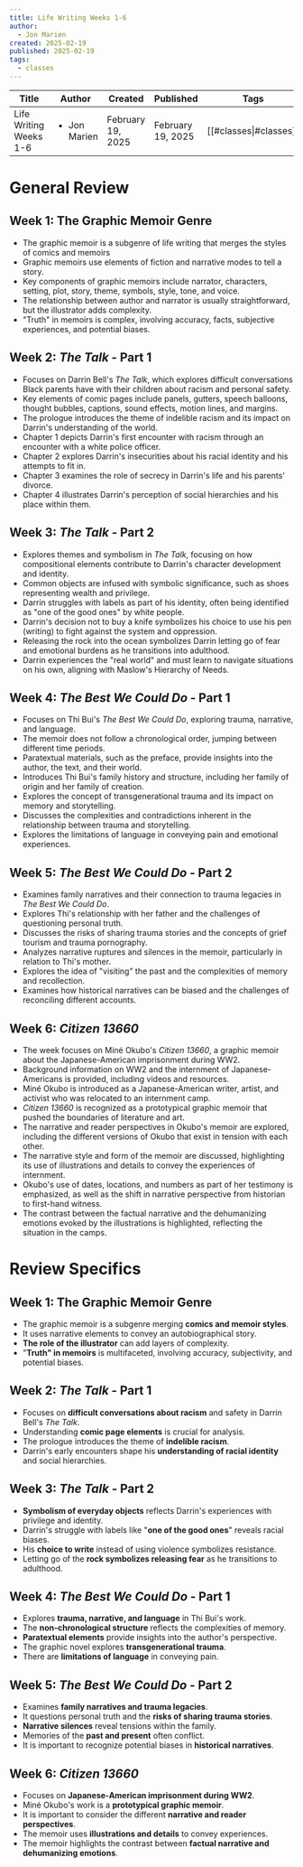 ```yaml
---
title: Life Writing Weeks 1-6
author:
  - Jon Marien
created: 2025-02-19
published: 2025-02-19
tags:
  - classes
---
```


| Title                  | Author                       | Created           | Published         | Tags                   |
| ---------------------- | ---------------------------- | ----------------- | ----------------- | ---------------------- |
| Life Writing Weeks 1-6 | <ul><li>Jon Marien</li></ul> | February 19, 2025 | February 19, 2025 | [[#classes\|#classes]] |

# General Review
## **Week 1: The Graphic Memoir Genre**
* The graphic memoir is a subgenre of life writing that merges the styles of comics and memoirs
* Graphic memoirs use elements of fiction and narrative modes to tell a story.
* Key components of graphic memoirs include narrator, characters, setting, plot, story, theme, symbols, style, tone, and voice.
* The relationship between author and narrator is usually straightforward, but the illustrator adds complexity.
* "Truth" in memoirs is complex, involving accuracy, facts, subjective experiences, and potential biases.

## **Week 2: *The Talk* - Part 1**
- Focuses on Darrin Bell's *The Talk*, which explores difficult conversations Black parents have with their children about racism and personal safety.
- Key elements of comic pages include panels, gutters, speech balloons, thought bubbles, captions, sound effects, motion lines, and margins.
- The prologue introduces the theme of indelible racism and its impact on Darrin's understanding of the world.
- Chapter 1 depicts Darrin's first encounter with racism through an encounter with a white police officer.
- Chapter 2 explores Darrin's insecurities about his racial identity and his attempts to fit in.
- Chapter 3 examines the role of secrecy in Darrin's life and his parents' divorce.
- Chapter 4 illustrates Darrin's perception of social hierarchies and his place within them.

## **Week 3: *The Talk* - Part 2**
- Explores themes and symbolism in *The Talk*, focusing on how compositional elements contribute to Darrin's character development and identity.
- Common objects are infused with symbolic significance, such as shoes representing wealth and privilege.
- Darrin struggles with labels as part of his identity, often being identified as "one of the good ones" by white people.
- Darrin's decision not to buy a knife symbolizes his choice to use his pen (writing) to fight against the system and oppression.
- Releasing the rock into the ocean symbolizes Darrin letting go of fear and emotional burdens as he transitions into adulthood.
- Darrin experiences the "real world" and must learn to navigate situations on his own, aligning with Maslow's Hierarchy of Needs.

## **Week 4: *The Best We Could Do* - Part 1**
- Focuses on Thi Bui's *The Best We Could Do*, exploring trauma, narrative, and language.
- The memoir does not follow a chronological order, jumping between different time periods.
- Paratextual materials, such as the preface, provide insights into the author, the text, and their world.
- Introduces Thi Bui's family history and structure, including her family of origin and her family of creation.
- Explores the concept of transgenerational trauma and its impact on memory and storytelling.
- Discusses the complexities and contradictions inherent in the relationship between trauma and storytelling.
- Explores the limitations of language in conveying pain and emotional experiences.

## **Week 5: *The Best We Could Do* - Part 2**
- Examines family narratives and their connection to trauma legacies in *The Best We Could Do*.
- Explores Thi's relationship with her father and the challenges of questioning personal truth.
- Discusses the risks of sharing trauma stories and the concepts of grief tourism and trauma pornography.
- Analyzes narrative ruptures and silences in the memoir, particularly in relation to Thi's mother.
- Explores the idea of "visiting" the past and the complexities of memory and recollection.
- Examines how historical narratives can be biased and the challenges of reconciling different accounts.

## **Week 6: *Citizen 13660***
- The week focuses on Miné Okubo's *Citizen 13660*, a graphic memoir about the Japanese-American imprisonment during WW2.
- Background information on WW2 and the internment of Japanese-Americans is provided, including videos and resources.
- Miné Okubo is introduced as a Japanese-American writer, artist, and activist who was relocated to an internment camp.
- *Citizen 13660* is recognized as a prototypical graphic memoir that pushed the boundaries of literature and art.
- The narrative and reader perspectives in Okubo's memoir are explored, including the different versions of Okubo that exist in tension with each other.
- The narrative style and form of the memoir are discussed, highlighting its use of illustrations and details to convey the experiences of internment.
- Okubo's use of dates, locations, and numbers as part of her testimony is emphasized, as well as the shift in narrative perspective from historian to first-hand witness.
- The contrast between the factual narrative and the dehumanizing emotions evoked by the illustrations is highlighted, reflecting the situation in the camps.

# Review Specifics
## **Week 1: The Graphic Memoir Genre**
- The graphic memoir is a subgenre merging **comics and memoir styles**.
- It uses narrative elements to convey an autobiographical story.
- **The role of the illustrator** can add layers of complexity.
- "**Truth" in memoirs** is multifaceted, involving accuracy, subjectivity, and potential biases.

## **Week 2: *The Talk* - Part 1**
- Focuses on **difficult conversations about racism** and safety in Darrin Bell's *The Talk*.
- Understanding **comic page elements** is crucial for analysis.
- The prologue introduces the theme of **indelible racism**.
- Darrin's early encounters shape his **understanding of racial identity** and social hierarchies.

## **Week 3: *The Talk* - Part 2**
- **Symbolism of everyday objects** reflects Darrin's experiences with privilege and identity.
- Darrin's struggle with labels like "**one of the good ones**" reveals racial biases.
- His **choice to write** instead of using violence symbolizes resistance.
- Letting go of the **rock symbolizes releasing fear** as he transitions to adulthood.

## **Week 4: *The Best We Could Do* - Part 1**
- Explores **trauma, narrative, and language** in Thi Bui's work.
- The **non-chronological structure** reflects the complexities of memory.
- **Paratextual elements** provide insights into the author's perspective.
- The graphic novel explores **transgenerational trauma**.
- There are **limitations of language** in conveying pain.

## **Week 5: *The Best We Could Do* - Part 2**
- Examines **family narratives and trauma legacies**.
- It questions personal truth and the **risks of sharing trauma stories**.
- **Narrative silences** reveal tensions within the family.
- Memories of the **past and present** often conflict.
- It is important to recognize potential biases in **historical narratives**.

## **Week 6: *Citizen 13660***
- Focuses on **Japanese-American imprisonment during WW2**.
- Miné Okubo's work is a **prototypical graphic memoir**.
- It is important to consider the different **narrative and reader perspectives**.
- The memoir uses **illustrations and details** to convey experiences.
- The memoir highlights the contrast between **factual narrative and dehumanizing emotions**.
